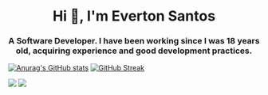 <h1 align="center">Hi 👋, I'm Everton Santos</h1>
<h3 align="center">A Software Developer. I have been working since I was 18 years old, acquiring experience and good development practices.</h3>

[![Anurag's GitHub stats](https://github-readme-stats.vercel.app/api?username=evertondevelop&count_private=true&hide=prs&show_icons=true&theme=radical)](https://github.com/anuraghazra/github-readme-stats)
[![GitHub Streak](http://github-readme-streak-stats.herokuapp.com?user=evertondevelop&theme=elegant&hide_border=true)](https://git.io/streak-stats)

<a href="https://www.linkedin.com/in/weverton-ferreira-044995190/" target="_blank"><img src="https://img.shields.io/badge/-LinkedIn-%230077B5?style=for-the-badge&logo=linkedin&logoColor=white" target="_blank"></a> 
<a href = "mailto:weverton_weverton.sf@hotmail.com"><img src="https://img.shields.io/badge/Microsoft_Outlook-0078D4?style=for-the-badge&logo=microsoft-outlook&logoColor=white" target="_blank"></a>
